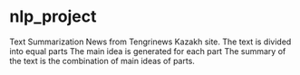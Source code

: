 # nlp_project
Text Summarization
News from Tengrinews Kazakh site. 
The text is divided into equal parts
The main idea is generated for each part 
The summary of the text is the combination of main ideas of parts.
